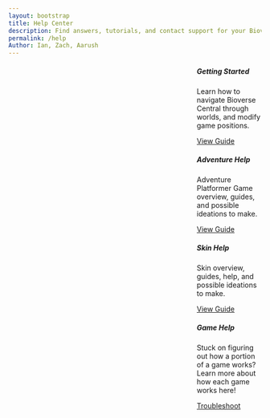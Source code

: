 ```yaml
---
layout: bootstrap
title: Help Center
description: Find answers, tutorials, and contact support for your Bioverse experience.
permalink: /help
Author: Ian, Zach, Aarush
---
```


<!-- Help Homepage - Styled with Bootstrap and Pilot Cities-like UI -->

<div class="text-center" style="margin-left: 375px;">
  <div class="row">
    <div class="col-md-4 mb-4">
      <div class="card h-100 shadow-sm">
        <div class="card-body">
          <h5 class="card-title">Getting Started</h5>
          <p class="card-text">Learn how to navigate Bioverse Central through worlds, and modify game positions.</p>
          <a href="{{site.baseurl}}/world_help" class="btn btn-primary">View Guide</a>
        </div>
      </div>
    </div>
    <div class="col-md-4 mb-4">
      <div class="card h-100 shadow-sm">
        <div class="card-body">
          <h5 class="card-title">Adventure Help</h5>
          <p class="card-text">Adventure Platformer Game overview, guides, and possible ideations to make.</p>
          <a href="{{site.baseurl}}/adventure_help" class="btn btn-primary">View Guide</a>
        </div>
      </div>
    </div>
    <div class="col-md-4 mb-4">
      <div class="card h-100 shadow-sm">
        <div class="card-body">
          <h5 class="card-title">Skin Help</h5>
          <p class="card-text">Skin overview, guides, help, and possible ideations to make.</p>
          <a href="{{site.baseurl}}/skin_help" class="btn btn-primary">View Guide</a>
        </div>
      </div>
    </div>
    <div class="col-md-4 mb-4">
      <div class="card h-100 shadow-sm">
        <div class="card-body">
          <h5 class="card-title">Game Help</h5>
          <p class="card-text">Stuck on figuring out how a portion of a game works? Learn more about how each game works here!</p>
          <a href="{{site.baseurl}}/game_help" class="btn btn-primary">Troubleshoot</a>
        </div>
      </div>
    </div>
  </div>
</div>

<script>
// filepath: /home/kasm-user/nighthawk/GenomeGamersFrontend/navigation/Worlds/world0.md

// --- Background Music ---
const music = new Audio('{{site.baseurl}}/assets/audio/toadharbor.mp3'); // Change path as needed
music.loop = true;
music.volume = 0.5;

// Play music after first user interaction (required by browsers)
function startMusicOnce() {
  music.play().catch(() => {});
  window.removeEventListener('click', startMusicOnce);
  window.removeEventListener('keydown', startMusicOnce);
}
window.addEventListener('click', startMusicOnce);
window.addEventListener('keydown', startMusicOnce);
</script>